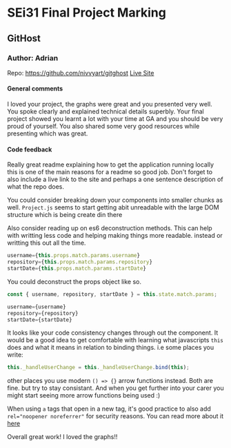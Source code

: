 # SEi31 Final Project Marking

## GitHost
### Author: Adrian
Repo: https://github.com/nivvyart/gitghost
[Live Site]()

#### General comments
I loved your project, the graphs were great and you presented very well. You spoke clearly and explained technical details superbly. Your final project showed you learnt a lot with your time at GA and you should be very proud of yourself. You also shared some very good resources while presenting which was great.


#### Code feedback
Really great readme explaining how to get the application running locally this is one of the main reasons for a readme so good job. Don't forget to also include a live link to the site and perhaps a one sentence description of what the repo does.

You could consider breaking down your components into smaller chunks as well. `Project.js` seems to start getting abit unreadable with the large DOM structure which is being create din there

Also consider reading up on es6 deconstruction methods. This can help with writting less code and helping making things more readable.
instead or writting this out all the time.
```js
username={this.props.match.params.username}
repository={this.props.match.params.repository}
startDate={this.props.match.params.startDate}
```

You could deconstruct the props object like so.
```js
const { username, repository, startDate } = this.state.match.params;

username={username}
repository={repository}
startDate={startDate}
```

It looks like your code consistency changes through out the component. 
It would be a good idea to get comfortable with learning what javascripts `this` does and what it means in relation to binding things.
i.e some places you write:
```js
this._handleUserChange = this._handleUserChange.bind(this);
```

other places you use modern `() => {}` arrow functions instead. Both are fine. but try to stay consistant. And when you get further into your carer you might start seeing more arrow functions being used :)

When using `a` tags that open in a new tag, it's good practice to also add `rel="noopener noreferrer"` for security reasons. You can read more about it [here](https://mathiasbynens.github.io/rel-noopener/)

Overall great work! I loved the graphs!!
